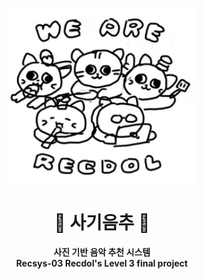 <div align="center">
  <br>
  <img width="300" src="./docs/imgs/logo.png">
  <h1>🎵 사기음추 🎵</h1>
  <strong>사진 기반 음악 추천 시스템</strong>
  <br>
  <strong>Recsys-03 Recdol's Level 3 final project</strong>
  <br>
</div>
<br>

